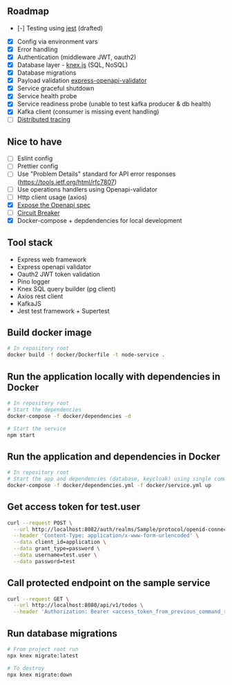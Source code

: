 ## Roadmap

- [-] Testing using [jest](https://jestjs.io/docs/getting-started) (drafted)

- [x] Config via environment vars
- [x] Error handling
- [x] Authentication (middleware JWT, oauth2)
- [x] Database layer - [knex.js](https://knexjs.org/) (SQL, NoSQL)
- [x] Database migrations
- [x] Payload validation [express-openapi-validator](https://github.com/cdimascio/express-openapi-validator)
- [x] Service graceful shutdown
- [x] Service health probe
- [x] Service readiness probe (unable to test kafka producer & db health)
- [x] Kafka client (consumer is missing event handling)
- [ ] [Distributed tracing](https://opentelemetry.io/docs/js/getting_started/nodejs/)

## Nice to have

- [ ] Eslint config
- [ ] Prettier config
- [ ] Use "Problem Details" standard for API error responses (https://tools.ietf.org/html/rfc7807)
- [ ] Use operations handlers using Openapi-validator
- [ ] Http client usage (axios)
- [x] [Expose the Openapi spec](https://github.com/cdimascio/express-openapi-validator#example-express-api-server)
- [ ] [Circuit Breaker](https://github.com/nodeshift/opossum)
- [x] Docker-compose + depdendencies for local development

## Tool stack

- Express web framework
- Express openapi validator
- Oauth2 JWT token validation
- Pino logger
- Knex SQL query builder (pg client)
- Axios rest client
- KafkaJS
- Jest test framework + Supertest

## Build docker image

```bash
# In repository root
docker build -f docker/Dockerfile -t node-service .
```

## Run the application locally with dependencies in Docker

```bash
# In repository root
# Start the dependencies
docker-compose -f docker/dependencies -d

# Start the service
npm start
```

## Run the application and dependencies in Docker

```bash
# In repository root
# Start the app and dependencies (database, keycloak) using single command
docker-compose -f docker/dependencies.yml -f docker/service.yml up
```

## Get access token for test.user

```bash
curl --request POST \
  --url http://localhost:8082/auth/realms/Sample/protocol/openid-connect/token \
  --header 'Content-Type: application/x-www-form-urlencoded' \
  --data client_id=application \
  --data grant_type=password \
  --data username=test.user \
  --data password=test
```

## Call protected endpoint on the sample service

```bash
curl --request GET \
  --url http://localhost:8080/api/v1/todos \
  --header 'Authorization: Bearer <access_token_from_previous_command_result>'
```

## Run database migrations

```bash
# From project root run
npx knex migrate:latest

# To destroy
npx knex migrate:down
```
